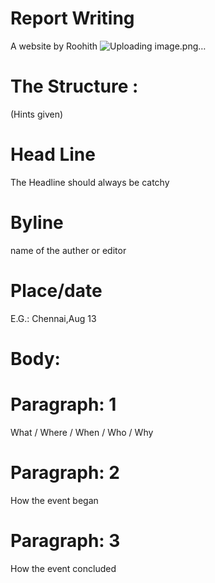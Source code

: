#  **Report Writing**

A website by Roohith
![Uploading image.png…]()


# The Structure : 

 (Hints given)

# Head Line 

The Headline should always be catchy


# Byline      

name of the auther or editor

# Place/date      

E.G.: Chennai,Aug 13

# Body:

# Paragraph: 1      

What / Where / When / Who / Why

# Paragraph: 2        
How the event began

# Paragraph: 3      

How the event concluded
